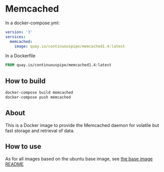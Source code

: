 # Memcached

In a docker-compose.yml:
```yml
version: '3'
services:
  memcached:
    image: quay.io/continuouspipe/memcached1.4:latest
```

In a Dockerfile
```Dockerfile
FROM quay.io/continuouspipe/memcached1.4:latest
```

## How to build
```bash
docker-compose build memcached
docker-compose push memcached
```

## About

This is a Docker image to provide the Memcached daemon for volatile but fast storage and retrieval of data.

## How to use

As for all images based on the ubuntu base image, see
[the base image README](../../ubuntu/16.04/README.md)
